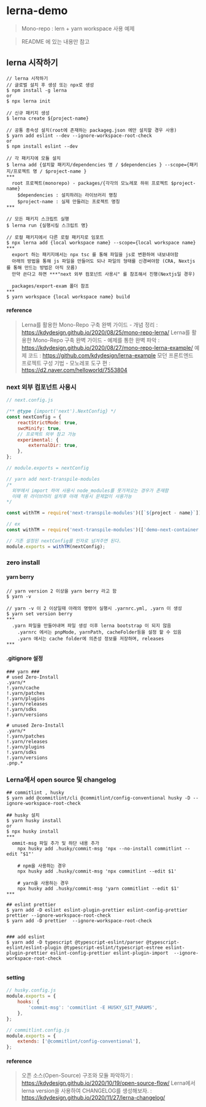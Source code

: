 # lerna-demo

> Mono-repo : lern + yarn workspace 사용 예제

> README 에 있는 내용만 참고

## lerna 시작하기

```
// lerna 시작하기
// 글로벌 설치 후 생성 또는 npx로 생성
$ npm install -g lerna
or
$ npx lerna init

// 신규 패키지 생성
$ lerna create ${project-name}

// 공통 종속성 설치(root에 존재하는 packageg.json 에만 설치할 경우 사용)
$ yarn add eslint --dev --ignore-workspace-root-check
or
$ npm install eslint --dev

// 각 패키지에 모듈 설치
$ lerna add {설치할 패키지/dependencies 명 / $dependencies } --scope={패키지/프로젝트 명 / $project-name }
***
  root 프로젝트(monorepo) - packages/{각각의 모노레포 하위 프로젝트 $project-name}
    $dependencies : 설치하려는 라이브러리 명칭
    $project-name : 실제 만들려는 프로젝트 명칭
***

// 모든 패키지 스크립트 실행
$ lerna run {실행시킬 스크립트 명}

// 로컬 패키지에서 다른 로컬 패키지로 임포트
$ npx lerna add {local workspace name} --scope={local workspace name}
***
  export 하는 패키지에서는 npx tsc 를 통해 파일을 js로 변환하여 내보내야함
  아래의 방법을 통해 js 파일을 만들어도 되나 파일의 형태를 신경써야함 (CRA, Nextjs 를 통해 만드는 방법은 아직 모름)
  만약 쓴다고 하면 ***"next 외부 컴포넌트 사용시" 를 참조해서 진행(Nextjs일 경우)

  packages/export-exam 폴더 참조
***
$ yarn workspace {local workspace name} build

```

#### reference

> Lerna를 활용한 Mono-Repo 구축 완벽 가이드 - 개념 정리 : https://kdydesign.github.io/2020/08/25/mono-repo-lerna/
> Lerna를 활용한 Mono-Repo 구축 완벽 가이드 - 예제를 통한 완벽 파악 : https://kdydesign.github.io/2020/08/27/mono-repo-lerna-example/
> 예제 코드 : https://github.com/kdydesign/lerna-example
> 모던 프론트엔드 프로젝트 구성 기법 - 모노레포 도구 편 : https://d2.naver.com/helloworld/7553804

### next 외부 컴포넌트 사용시

```js
// next.config.js

/** @type {import('next').NextConfig} */
const nextConfig = {
    reactStrictMode: true,
    swcMinify: true,
    // 프로젝트 외부 참고 가능
    experimental: {
        externalDir: true,
    },
};

// module.exports = nextConfig

// yarn add next-transpile-modules
/*
  외부에서 import 하여 사용시 node_modules를 못가져오는 경우가 존재함  
  이때 위 라이브러리 설치후 아래 적용시 문제없이 사용가능
*/

const withTM = require('next-transpile-modules')([`${project - name}`]);

// ex
const withTM = require('next-transpile-modules')(['demo-next-container']);

// 기존 설정된 nextConfig를 인자로 넘겨주면 된다.
module.exports = withTM(nextConfig);
```

### zero install

#### yarn berry

```
// yarn version 2 이상을 yarn berry 라고 함
$ yarn -v

// yarn -v 이 2 이상일때 아래의 명령어 실행시 .yarnrc.yml, .yarn 이 생성
$ yarn set version berry
***
  .yarn 파일을 만들어내며 파일 생성 이후 lerna bootstrap 이 되지 않음
    .yarnrc 에서는 pnpMode, yarnPath, cacheFolder등을 설정 할 수 있음
    .yarn 에서는 cache folder에 의존성 정보를 저장하며, releases
***

```

#### .gitignore 설정

```
### yarn ###
# used Zero-Install
.yarn/*
!.yarn/cache
!.yarn/patches
!.yarn/plugins
!.yarn/releases
!.yarn/sdks
!.yarn/versions

# unused Zero-Install
.yarn/*
!.yarn/patches
!.yarn/releases
!.yarn/plugins
!.yarn/sdks
!.yarn/versions
.pnp.*
```

### Lerna에서 open source 및 changelog

```
## commitlint , husky
$ yarn add @commitlint/cli @commitlint/config-conventional husky -D --ignore-workspace-root-check

## husky 설치
$ yarn husky install
or
$ npx husky install
***
  ommit-msg 파일 추가 및 하단 내용 추가
    npx husky add .husky/commit-msg 'npx --no-install commitlint --edit "$1"'

    # npm을 사용하는 경우
    npx husky add .husky/commit-msg 'npx commitlint --edit $1'

    # yarn을 사용하는 경우
    npx husky add .husky/commit-msg 'yarn commitlint --edit $1'
***

## eslint prettier
$ yarn add -D eslint eslint-plugin-prettier eslint-config-prettier prettier --ignore-workspace-root-check
$ yarn add -D prettier  --ignore-workspace-root-check


### add eslint
$ yarn add -D typescript @typescript-eslint/parser @typescript-eslint/eslint-plugin @typescript-eslint/typescript-estree eslint-plugin-prettier eslint-config-prettier eslint-plugin-import  --ignore-workspace-root-check


```

#### setting

```js
// husky.config.js
module.exports = {
    hooks: {
        'commit-msg': 'commitlint -E HUSKY_GIT_PARAMS',
    },
};
```

```js
// commitlint.config.js
module.exports = {
    extends: ['@commitlint/config-conventional'],
};
```

#### reference

> 오픈 소스(Open-Source) 구조와 모듈 파악하기 : https://kdydesign.github.io/2020/10/19/open-source-flow/
> Lerna에서 lerna version을 사용하여 CHANGELOG를 생성해보자. : https://kdydesign.github.io/2020/11/27/lerna-changelog/

